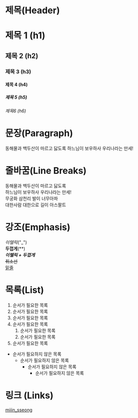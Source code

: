 # 제목(Header)

# 제목 1 (h1)
## 제목 2 (h2)
### 제목 3 (h3)
#### 제목 4 (h4)
##### 제목 5 (h5)
###### 제목6 (h6)

# 문장(Paragraph)

동해물과 백두산이 마르고 닳도록
하느님이 보우하사 우리나라는 만세!

# 줄바꿈(Line Breaks)
동해물과 백두산이 마르고 닳도록  
하느님이 보우하사 우리나라는 만세!<br>
무궁화 삼천리 발이 너무아파  
대한사람 대한으로 길이 아스팔트

# 강조(Emphasis)

_이텔릭_("_")  
**두껍게**(**)  
**_이텔릭 + 두껍게_**  
~~취소선~~  
<U>밑줄</U>

# 목록(List)

1. 순서가 필요한 목록
1. 순서가 필요한 목록
1. 순서가 필요한 목록
1. 순서가 필요한 목록
     1. 순서가 필요한 목록
     2. 순서가 필요한 목록
1. 순서가 필요한 목록

- 순서가 필요하지 않은 목록
    - 순서가 필요하지 않은 목록
      - 순서가 필요하지 않은 목록
          - 순서가 필요하지 않은 목록


# 링크 (Links)
<a href="https://github.com/alstjd0051">miiin_sseong</a>